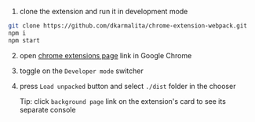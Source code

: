 
1. clone the extension and run it in development mode
```sh
git clone https://github.com/dkarmalita/chrome-extension-webpack.git
npm i
npm start
```
2. open <a href="chrome://extensions">chrome extensions page</a> link in Google Chrome
3. toggle on the `Developer mode` switcher
4. press `Load unpacked` button and select `./dist` folder in the chooser

    Tip: click `background page` link on the extension's card to see its separate console
